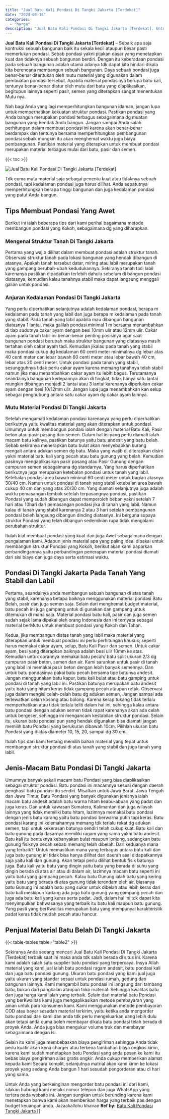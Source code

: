 ```yaml
---
title: "Jual Batu Kali Pondasi Di Tangki Jakarta [Terdekat]"
date: "2024-03-18"
categories: 
  - "harga"
description: "Jual Batu Kali Pondasi Di Tangki Jakarta [Terdekat]. Untuk Anda yang berkeinginan mengorder batu pondasi ini dari kami, silakan hubungi kami melalui nomor te..."
---
```


**Jual Batu Kali Pondasi Di Tangki Jakarta \[Terdekat\]** – Sebaik apa saja kontruksi sebuah bangunan baik itu sekala kecil ataupun besar pasti memerlukan pondasi. Sebab pondasi yakni pijakan dasar yang menetapkan kuat dan tidaknya sebuah bangunan berdiri. Dengan itu keberadaan pondasi pada sebuah bangunan adalah utama adanya tdk dapat kita hindari dikala kita berencana membangun sebuah bangunan. Daya sebuah pondasi juga benar-benar ditentukan oleh mutu material yang digunakan dalam pembuatan pondasi tersebut. Apabila material pondasinya berupa batu kali, tentunya benar-benar diatur oleh mutu dari batu yang diaplikasikan, begitupun lainnya seperti pasir, semen yang diterapkan sangat menentukan Mutu nya.

Nah bagi Anda yang lagi memperhitungkan bangunan idaman, jangan lupa untuk memperhatikan kekuatan struktur pondasi. Pastikan pondasi yang Anda bangun merupakan pondasi terbagus sebagaimana dg muatan bangunan yang hendak Anda bangun. Jangan sampai Anda salah perhitungan dalam membuat pondasi ini karena akan benar-benar berdampak dan tentunya bersama memperhitungkan pembangunan pondasi sebaik mungkin itu akan menghemat waktu juga biaya pembangunan. Pastikan material yang diterapkan untuk membuat pondasi merupakan material terbagus mulai dari batu, pasir dan semen.

{{< toc >}}

![Jual Batu Kali Pondasi Di Tangki Jakarta [Terdekat]](/images/jual-batu-kali-03.png)

Tdk cuma mutu material saja sebagai penentu kuat atau tidaknya sebuah pondasi, tapi kedalaman pondasi juga harus dilihat. Anda sepatutnya memperhitungkan berapa tinggi bangunan dan juga kedalaman pondasi yang patut Anda bangun.

## Tips Membuat Pondasi Yang Awet

Berikut ini ialah beberapa tips dari kami perihal bagaimana metode membangun pondasi yang Kokoh, sebagaimana dg yang diharapkan.

### Mengenal Struktur Tanah Di Tangki Jakarta

Pertama yang wajib dilihat dalam membuat pondasi adalah struktur tanah. Observasi struktur tanah pada lokasi bangunan yang hendak dibangun di atasnya, Apakah tanah tersebut datar, miring atau labil merupakan tanah yang gampang berubah-ubah kedudukannya. Sekiranya tanah tadi labil karenanya pastikan dipadatkan terlebih dahulu sebelum di bangun pondasi diatasnya, kemudian kalau tanahnya stabil maka dapat langsung menggali galian untuk pondasi.

### Anjuran Kedalaman Pondasi Di Tangki Jakarta

Yang perlu diperhatikan selanjutnya adalah kedalaman pondasi, berapa m kedalaman pada tanah yang labil dan juga berapa m kedalaman pada tanah yang stabil. Pada tanah yang labil apabila mau dibangun bangunan diatasnya 1 lantai, maka galilah pondasi minimal 1 m bersama menambahkan di tiap sudutnya cakar ayam dengan besi 10mm ulir atau 12mm ulir. Cakar ayam pada tanah labil ini benar-benar penting posisinya agar saat bangunan pondasi berubah maka struktur bangunan yang diatasnya masih tertahan oleh cakar ayam tadi. Kemudian jikalau pada tanah yang stabil maka pondasi cukup dg kedalaman 60 centi meter minimalnya dg lebar atas 40 centi meter dan lebar bawah 60 centi meter atau lebar bawah 40 cm, lebar atas 20 centi meter. Untuk pondasi pada tanah yang stabil, sesungguhnya tidak perlu cakar ayam karena memang tanahnya telah stabil namun jika mau menambahkan cakar ayam itu lebih bagus. Terutamanya seandainya bangunan kedepannya akan di tingkat, tidak hanya satu lantai mungkin dibangun menjadi 2 lantai atau 3 lantai karenanya diperlukan cakar ayam dengan besi 10/12mm ulir. Jangan lupa juga menambahkan kan selup sebagai penghubung antara satu cakar ayam dg cakar ayam lainnya.

### Mutu Material Pondasi Di Tangki Jakarta

Setelah mengamati kedalaman pondasi karenanya yang perlu diperhatikan berikutnya yaitu kwalitas material yang akan diterapkan untuk pondasi. Umumnya untuk membangun pondasi ialah dengan material Batu Kali, Pasir beton atau pasir pasang dan semen. Dalam hal ini yang perlu diamati ialah macam batu kalinya, pastikan batunya yaitu batu andesit yang batu belah. Sebab sekiranya menerapkan batu bulat akan menyebabkan kurang mengait antara adukan semen dg batu. Maka yang wajib di diterapkan disini yakni material batu kali yang pecah atau batu gunung yang belah. Kemudian pasirnya mengaplikasikan pasir pasang atau Pasir Gunung dengan campuran semen sebagaimana dg standarnya, Yang harus diperhatikan berikutnya juga merupakan ketebalan pondasi untuk tanah yang labil. Ketebalan pondasi area bawah minimal 60 centi meter untuk bagian atasnya 30/40 cm. Namun untuk pondasi di tanah yang stabil ketebalan area bawah cukup 40 cm dan yang atas 20/30 cm. Yang diamati selanjutnya juga adalah waktu pemasangan tembok setelah terpasangnya pondasi, pastikan Pondasi yang sudah dibangun dapat memperoleh beban yakni setelah 7 hari atau 10hari dari pemasangan pondasi jika di tanah yang labil. Namun kalau di tanah yang stabil karenanya 2 atau 3 hari setelah pembangunan pondasi boleh langsung dibangun dinding diatasnya. Ini berguna supaya struktur Pondasi yang telah dibangun sedemikian rupa tidak mengalami perubahan struktur.

Itulah kiat membuat pondasi yang kuat dan juga Awet sebagaimana dengan pengalaman kami. Adapun jenis material apa yang paling ideal dipakai untuk membangun struktur Pondasi yang Kokoh, berikut akan kami paparkan perbandingannya yaitu perbandingan penerapan material pondasi diamati dari sisi biaya dan juga daya serta estimasi waktu.

## Pondasi Di Tangki Jakarta Pada Tanah Yang Stabil dan Labil

Pertama, seandainya anda membangun sebuah bangunan di atas tanah yang stabil, karenanya betapa baiknya menggunakan material pondasi Batu Belah, pasir dan juga semen saja. Selain dari menghemat budget material, batu pecah ini juga gampang untuk di gunakan dan gampang untuk ditemukan di mana saja. Material pondasi batu kali, pasir dan juga semen sudah sejak lama dipakai oleh orang Indonesia dan ini ternyata sebagai material berMutu untuk membuat pondasi yang Kokoh dan Tahan.

Kedua, jika membangun diatas tanah yang labil maka material yang diterapkan untuk membuat pondasi ini perlu perhitungan khusus; seperti harus memakai cakar ayam, selup, Batu Kali Pasir dan semen. Untuk cakar ayam, besi yang diterapkan baiknya adalah besi ulir 10mm ke atas. Kemudian untuk corannya memakai batu pecah/ batu split ukuran 2/3 dg campuran pasir beton, semen dan air. Kami sarankan untuk pasir di tanah yang labil ini memakai pasir beton dengan lebih banyak semennya. Dan untuk batu pondasinya pakai batu pecah bersama tipe batunya andesit. Jangan menggunakan batu kapur, batu kali bulat atau batu gamping untuk pondasi di tanah yang labil ini. Pastikan batunya merupakan batu andesit yaitu batu yang hitam keras tidak gampang pecah ataupun retak. Observasi juga dalam mengisi celah-celah batu dg adukan semen, Jangan sampai ada terlewatkan celah kosong atau bolong. Karena kerap tukang tidak terlalu memperhatikan atau tidak terlalu teliti dalam hal ini, sehingga kalau antara batu pondasi dengan adukan semen tidak rapat karenanya akan ada celah untuk bergeser, sehingga ini mengancam kestabilan struktur pondasi. Selain itu, ukuran batu pondasi pun yang hendak digunakan bisa diamati jangan memilih batu Pondasi yang berukuran dibawah 10cm. Pilihlah ukuran batu Pondasi yang diatas diameter 10, 15, 20, sampai dg 30 cm.

Itulah tips dari kami tentang memilih bahan material yang tepat untuk membangun struktur pondasi di atas tanah yang stabil dan juga tanah yang labil.

## Jenis-Macam Batu Pondasi Di Tangki Jakarta

Umumnya banyak sekali macam batu Pondasi yang bisa diaplikasikan sebagai struktur pondasi. Batu pondasi ini macamnya sesuai dengan daerah penghasil batu pondasi itu sendiri. Misalkan untuk Jawa Barat, Jawa Tengah dan Jawa Timur, Batu Pondasi yang banyak digunakan jenisnya ialah macam batu andesit adalah batu warna hitam keabu-abuan yang padat dan juga keras. Dan untuk kawasan Sumatera, Kalimantan dan juga wilayah lainnya yang tidak memiliki batu hitam, lazimnya memakai batu pondasi dengan jenis batu karang yaitu batu pondasi berwarna putih tapi keras. Batu pondasi karang ini kelemahannya memang tdk terlalu rekat dg adukan semen, tapi untuk kekerasan batunya sendiri telah cukup kuat. Batu kali dan batu gunung pada dasarnya memiliki ragam yang sama yakni batu andesit. Batu kali itu bentuknya kebanyakan bulat maupun lonjong, sedangkan batu gunung fisiknya pecah sebab memang telah dibelah. Dari keduanya mana yang terbaik?! Untuk memastikan mana yang terbagus antara batu kali dan juga batu gunung ini tidak bisa hanya dilihat dari daerah asal didapatkannya saja yaitu kali dan gunung. Akan tetapi perlu dilihat bentuk fisik batunya juga. Batu kali yaitu batu yang dingin yaitu batu yang berada di suhu yang dingin berada di atas air atau di dalam air, lazimnya macam batu seperti ini yaitu batu yang gampang pecah. Kalau batu Gunung ialah batu yang kering yaitu batu yang berada di atas gunung tidak terendam oleh air, biasanya batu Gunung ini adalah batu yang sukar untuk dibelah atau lebih keras dari batu kali meskipun kadang ada juga batu gunung yang gampang pecah dan juga ada batu kali yang keras serta padat. Jadi, dalam hal ini tdk dapat kita menyimpulkan bahwasanya yang terbaik itu batu kali maupun batu gunung. Yang pasti yang berKwalitas merupakan batu yang mempunyai karakteristik padat keras tidak mudah pecah atau hancur.

## Penjual Material Batu Belah Di Tangki Jakarta

{{< table-tables table="table2" >}}

Sekiranya Anda sedang mencari Jual Batu Kali Pondasi Di Tangki Jakarta \[Terdekat\] terbaik saat ini maka anda tdk salah berada di situs ini. Karena kami adalah salah satu supplier batu pondasi yang terpercaya. Insya Allah material yang kami jual ialah batu pondasi ragam andesit, batu pondasi kali dan juga batu pondasi gunung. Ukuran batu pondasi yang kami jual juga yaitu ukuran yang standar sesuai untuk pondasi rumah, gedung dan bangunan lainnya. Kami mengambil batu pondasi ini langsung dari tambang batu, bukan dari pangkalan ataupun toko material. Sehingga kwalitas batu dan juga harga kami ialah yang terbaik. Selain dari material batu Pondasi yang berKwalitas kami juga mengaplikasikan metode pembayaran yang aman untuk para konsumen kami. Kami menggunakan metode pembayaran COD atau bayar sesudah material terkirim, yaitu ketika anda mengorder batu pondasi dari kami dan anda tdk perlu mengeluarkan uang lebih dulu akan tetapi anda cuma boleh membayar dikala batu pondasi telah berada di proyek Anda. Anda juga bisa mengukur volume truk dan membayar sebagaimana dengan isi.

Selain itu kami juga membebaskan biaya pengiriman sehingga Anda tidak perlu kuatir akan kena charger atau terkena tambahan biaya ongkos kirim, karena kami sudah menetapkan batu Pondasi yang anda pesan ke kami itu bebas biaya pengiriman alias gratis ongkir. Anda cukup memberikan alamat kepada kami Secara komplit, selanjutnya matrial akan kami kirim ke lokasi proyek yang sedang Anda bangun 1 hari sesudah pengorderan atau di hari yang sama.

Untuk Anda yang berkeinginan mengorder batu pondasi ini dari kami, silakan hubungi kami melalui nomor telepon dan juga WhatsApp yang tertera pada website ini. Jangan sungkan untuk berunding karena kami menetapkan bahwa kami akan memberikan harga yang terbaik pas dengan budget keuangan anda. Jazaakallohu khairan
**Ref by:** [Batu Kali Pondasi Tangki Jakarta []](https://id.wikipedia.org/wiki/Batu)
